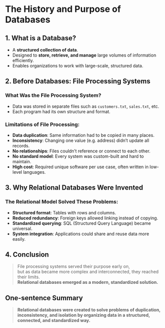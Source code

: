 # The History and Purpose of Databases

## 1. What is a Database?

- A **structured collection of data**.
- Designed to **store, retrieve, and manage** large volumes of information efficiently.
- Enables organizations to work with large-scale, structured data.

## 2. Before Databases: File Processing Systems

### What Was the File Processing System?

- Data was stored in separate files such as `customers.txt`, `sales.txt`, etc.
- Each program had its own structure and format.

### Limitations of File Processing:

- **Data duplication**: Same information had to be copied in many places.
- **Inconsistency**: Changing one value (e.g. address) didn’t update all records.
- **No relationships**: Files couldn’t reference or connect to each other.
- **No standard model**: Every system was custom-built and hard to maintain.
- **High cost**: Required unique software per use case, often written in low-level languages.

## 3. Why Relational Databases Were Invented

### The Relational Model Solved These Problems:

- **Structured format**: Tables with rows and columns.
- **Reduced redundancy**: Foreign keys allowed linking instead of copying.
- **Standardized querying**: SQL (Structured Query Language) became universal.
- **System integration**: Applications could share and reuse data more easily.

## 4. Conclusion

> File processing systems served their purpose early on,  
> but as data became more complex and interconnected, they reached their limits.  
> **Relational databases emerged as a modern, standardized solution.**

## One-sentence Summary

> **Relational databases were created to solve problems of duplication, inconsistency, and isolation by organizing data in a structured, connected, and standardized way.**
